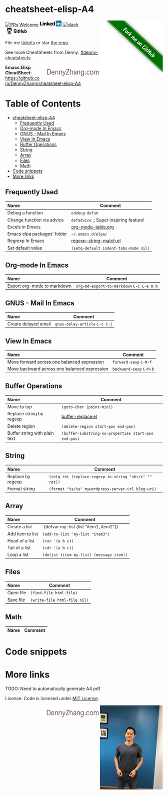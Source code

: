 # cheatsheet-elisp-A4
<a href="https://github.com/DennyZhang?tab=followers"><img align="right" width="200" height="183" src="https://raw.githubusercontent.com/USDevOps/mywechat-slack-group/master/images/fork_github.png" /></a>

[![PRs Welcome](https://img.shields.io/badge/PRs-welcome-brightgreen.svg)](http://makeapullrequest.com) [![LinkedIn](https://raw.githubusercontent.com/USDevOps/mywechat-slack-group/master/images/linkedin_icon.png)](https://www.linkedin.com/in/dennyzhang001) <a href="https://www.dennyzhang.com/slack" target="_blank" rel="nofollow"><img src="http://slack.dennyzhang.com/badge.svg" alt="slack"/></a> [![Github](https://raw.githubusercontent.com/USDevOps/mywechat-slack-group/master/images/github.png)](https://github.com/DennyZhang)

File me [tickets](https://github.com/DennyZhang/cheatsheet-elisp-A4/issues) or star [the repo](https://github.com/DennyZhang/cheatsheet-elisp-A4).

See more CheatSheets from Denny: [#denny-cheatsheets](https://github.com/topics/denny-cheatsheets)

<a href="https://www.dennyzhang.com"><img align="right" width="185" height="37" src="https://raw.githubusercontent.com/USDevOps/mywechat-slack-group/master/images/dns_small.png"></a>

**Emacs Elisp CheatSheet**: https://github.com/DennyZhang/cheatsheet-elisp-A4
  
Table of Contents
=================

   * [cheatsheet-elisp-A4](#cheatsheet-elisp-a4)
      * [Frequently Used](#frequently-used)
      * [Org-mode In Emacs](#org-mode-in-emacs)
      * [GNUS - Mail In Emacs](#gnus---mail-in-emacs)
      * [View In Emacs](#view-in-emacs)
      * [Buffer Operations](#buffer-operations)
      * [String](#string)
      * [Array](#array)
      * [Files](#files)
      * [Math](#math)
   * [Code snippets](#code-snippets)
   * [More links](#more-links)

## Frequently Used

| Name                        | Comment                                               |
| :-------------------------- | ----------------------------------------------------- |
| Debug a function            | `edebug-defun`                                        |
| Change function via advice  | `defadvice` ;; Super inspiring feature!               |
| Excels in Emacs             | [org-mode-table.org](org-mode-table.org)              |
| Emacs elpa packages' folder | `~/.emacs.d/elpa/`                                    |
| Regrexp In Emacs            | [regexp-string-match.el](regexp-string-match.el)      |
| Set default value           | `(setq-default indent-tabs-mode nil)`                 | 
  
## Org-mode In Emacs

| Name                        | Comment                                    |
| :-------------------------- | ------------------------------------------ |
| Export org-mode to markdown | `org-md-export-to-markdown` `C-c C-e m m`  |

## GNUS - Mail In Emacs

| Name                  | Comment                          |
| :-------------------- | -------------------------------- |
| Create delayed email  | `gnus-delay-article` `C-c C-j`   |

## View In Emacs

| Name                                         | Comment                  |
| :------------------------------------------- | ------------------------ |
| Move forward across one balanced expression  | `forward-sexp` `C-M-f`   |
| Move backward across one balanced expression | `backward-sexp` `C-M-b`  |

## Buffer Operations

| Name                          | Comment                                              |
| :-----------------------      | ---------------------------------------------------- |
| Move to top                   | `(goto-char (point-min))`                            |
| Replace string by regexp      | [buffer-replace.el](buffer-replace.el)               |
| Delete region                 | `(delete-region start-pos end-pos)`                  |
| Buffer string with plain text | `(buffer-substring-no-properties start-pos end-pos)` |

## String

| Name                | Comment                                                |
| :------------------ | ------------------------------------------------------ |
| Replace by regexp   | `(setq ret (replace-regexp-in-string "<hr/>" "" ret))` |
| Format string       | `(format "%s/%s" mywordpress-server-url blog-uri)`     |

## Array

| Name                | Comment                                  |
| :------------------ | ---------------------------------------- |
| Create a list       | `(defvar my-list (list "item1, item2"))  |
| Add item to list    | `(add-to-list 'my-list "item3")`         |
| Head of a list      | `(car '(a b c))`                         |
| Tail of a list      | `(cdr '(a b c))`                         |
| Loop a list         | `(dolist (item my-list) (message item))` |
  
## Files

| Name          | Comment                      |
| :------------ | ---------------------------- |
| Open file     | `(find-file html-file)`      |
| Save file     | `(write-file html-file nil)` |
  
## Math

| Name          | Comment                  |
| :------------ | ------------------------ |
  
# Code snippets

# More links

TODO: Need to automatically generate A4 pdf

License: Code is licensed under [MIT License](https://www.dennyzhang.com/wp-content/mit_license.txt).

<a href="https://www.dennyzhang.com"><img align="right" width="201" height="268" src="https://raw.githubusercontent.com/USDevOps/mywechat-slack-group/master/images/denny_201706.png"></a>

<a href="https://www.dennyzhang.com"><img align="right" src="https://raw.githubusercontent.com/USDevOps/mywechat-slack-group/master/images/dns_small.png"></a>
